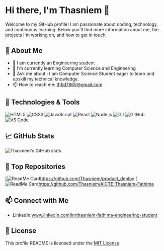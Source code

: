 # Hi there, I'm Thasniem 👋

Welcome to my GitHub profile! I am passionate about coding, technology, and continuous learning. Below you'll find more information about me, the projects I'm working on, and how to get in touch.

## 🚀 About Me

- 🏫 I am currently an Engineering student
- 🌱 I’m currently learning Computer Science and Engineering
- 💬 Ask me about : I am Computer Science Student eager to learn and upskill my technical knowledge.
- 📫 How to reach me: thfjd7865@gmail.com

## 🔧 Technologies & Tools

![HTML5](https://img.shields.io/badge/-HTML5-E34F26?style=flat&logo=html5&logoColor=white)
![CSS3](https://img.shields.io/badge/-CSS3-1572B6?style=flat&logo=css3&logoColor=white)
![JavaScript](https://img.shields.io/badge/-JavaScript-F7DF1E?style=flat&logo=javascript&logoColor=black)
![React](https://img.shields.io/badge/-React-61DAFB?style=flat&logo=react&logoColor=white)
![Node.js](https://img.shields.io/badge/-Node.js-339933?style=flat&logo=node.js&logoColor=white)
![Git](https://img.shields.io/badge/-Git-F05032?style=flat&logo=git&logoColor=white)
![GitHub](https://img.shields.io/badge/-GitHub-181717?style=flat&logo=github&logoColor=white)
![VS Code](https://img.shields.io/badge/-VS%20Code-007ACC?style=flat&logo=visual-studio-code&logoColor=white)

## 📈 GitHub Stats

![Thasniem's GitHub stats](https://github-readme-stats.vercel.app/api?username=Thasniem&show_icons=true&theme=radical)

## 🌟 Top Repositories

[![ReadMe Card](https://github-readme-stats.vercel.app/api/pin/?username=Thasniem&repo=product-deploy&theme=radical)https://github.com/Thasniem/product_deploy
[![ReadMe Card](https://github-readme-stats.vercel.app/api/pin/?username=Thasniem&repo=AICTE-Thasniem-Fathima&theme=radical)https://github.com/Thasniem/AICTE-Thasniem-Fathima

## 📫 Connect with Me

- LinkedIn:www.linkedin.com/in/thasniem-fathima-engineering-student

## 📜 License

This profile README is licensed under the [MIT License](LICENSE).
